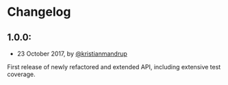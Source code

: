 # Changelog

## 1.0.0:

- 23 October 2017, by [@kristianmandrup](github.com/kristianmandrup)

First release of newly refactored and extended API, including extensive test coverage.

